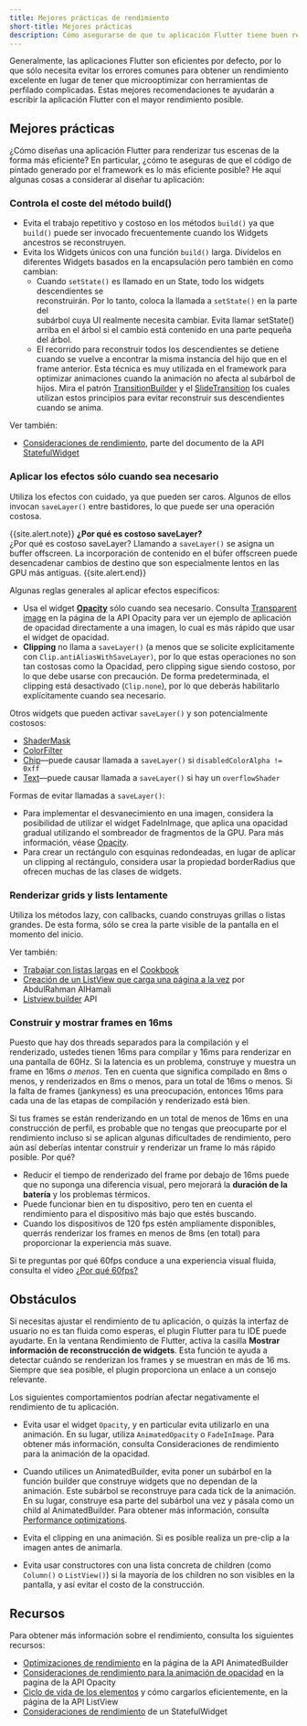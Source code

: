 ```yaml
---
title: Mejores prácticas de rendimiento
short-title: Mejores prácticas
description: Cómo asegurarse de que tu aplicación Flutter tiene buen rendimiento.
---
```


Generalmente, las aplicaciones Flutter son eficientes por defecto, por lo que 
sólo necesita evitar los errores comunes para obtener un rendimiento excelente 
en lugar de tener que microoptimizar con herramientas de perfilado complicadas. 
Estas mejores recomendaciones te ayudarán a escribir la aplicación Flutter con 
el mayor rendimiento posible.

## Mejores prácticas

¿Cómo diseñas una aplicación Flutter para renderizar tus escenas de la forma 
más eficiente? En particular, ¿cómo te aseguras de que el código de pintado 
generado por el framework es lo más eficiente posible? He aquí algunas cosas 
a considerar al diseñar tu aplicación:

### Controla el coste del método build()

* Evita el trabajo repetitivo y costoso en los métodos `build()` ya que `build()` 
  puede ser invocado frecuentemente cuando los Widgets ancestros se reconstruyen.
* Evita los Widgets únicos con una función `build()` larga. 
  Divídelos en diferentes Widgets basados en la encapsulación pero también en como 
  cambian: 
  * Cuando `setState()` es llamado en un State, todo los widgets descendientes se  
    reconstruirán. Por lo tanto, coloca la llamada a `setState()` en la parte del  
    subárbol cuya UI realmente necesita cambiar. Evita llamar 
    setState() arriba en el árbol si el cambio está contenido en una parte pequeña  
    del árbol.
  * El recorrido para reconstruir todos los descendientes se detiene cuando se 
    vuelve a encontrar la misma instancia del hijo que en el frame anterior. Esta 
    técnica es muy utilizada en el framework para optimizar 
    animaciones cuando la animación no afecta al subárbol de hijos. Mira
    el patrón [TransitionBuilder](https://docs.flutter.io/flutter/widgets/TransitionBuilder.html)
    y el [SlideTransition](https://github.com/xster/flutter/blob/9da3df5ba4e4cac46620e153bdf972ebde25bd58/packages/flutter/lib/src/widgets/transitions.dart#L229)
    los cuales utilizan estos principios para evitar reconstruir sus descendientes cuando se anima.

Ver también:

* [Consideraciones de rendimiento]({{site.api}}/flutter/widgets/StatefulWidget-class.html#performance-considerations),
  parte del documento de la API
  [StatefulWidget]({{site.api}}/flutter/widgets/StatefulWidget-class.html)  

### Aplicar los efectos sólo cuando sea necesario

Utiliza los efectos con cuidado, ya que pueden ser caros. Algunos de ellos 
invocan `saveLayer()` entre bastidores, lo que puede ser una operación costosa.

{{site.alert.note}}
**¿Por qué es costoso saveLayer?**<br>
¿Por qué es costoso saveLayer?
Llamando a `saveLayer()` se asigna un buffer offscreen. La incorporación de 
contenido en el búfer offscreen puede desencadenar cambios de destino que son 
especialmente lentos en las GPU más antiguas.
{{site.alert.end}}

Algunas reglas generales al aplicar efectos específicos:

* Usa el widget [**Opacity**]({{site.api}}/flutter/widgets/Opacity-class.html)
  sólo cuando sea necesario. Consulta [Transparent
  image]({{site.api}}/flutter/widgets/Opacity-class.html#transparent-image)
  en la página de la API Opacity para ver un ejemplo de aplicación de opacidad 
  directamente a una imagen, lo cual es más rápido que usar el widget de opacidad.
* **Clipping** no llama a `saveLayer()` (a menos que se solicite explícitamente 
  con `Clip.antiAliasWithSaveLayer)`, por lo que estas operaciones no son tan costosas 
  como la Opacidad, pero clipping sigue siendo costoso, por lo que debe usarse con 
  precaución. De forma predeterminada, el clipping está desactivado (`Clip.none`), 
  por lo que deberás habilitarlo explícitamente cuando sea necesario. 

Otros widgets que pueden activar `saveLayer()` y son potencialmente costosos:

* [ShaderMask]({{site.api}}/flutter/widgets/ShaderMask-class.html)
* [ColorFilter]({{site.api}}/flutter/dart-ui/ColorFilter-class.html)
* [Chip]({{site.api}}/flutter/material/Chip-class.html)&mdash;puede causar llamada 
  a `saveLayer()` si `disabledColorAlpha != 0xff`
* [Text]({{site.api}}/flutter/widgets/Text-class.html)&mdash;puede causar llamada 
  a `saveLayer()` si hay un `overflowShader`

Formas de evitar llamadas a `saveLayer()`:

* Para implementar el desvanecimiento en una imagen, considera la posibilidad de 
  utilizar el widget FadeInImage,
  que aplica una opacidad gradual utilizando el sombreador de fragmentos de la GPU.
  Para más información, véase
  [Opacity]({{site.api}}/flutter/widgets/Opacity-class.html#transparent-image).
* Para crear un rectángulo con esquinas redondeadas, en lugar de aplicar un clipping
  al rectángulo, considera usar la propiedad borderRadius que ofrecen muchas de las clases
  de widgets.

### Renderizar grids y lists lentamente

Utiliza los métodos lazy, con callbacks, cuando construyas grillas o listas grandes.
De esta forma, sólo se crea la parte visible de la pantalla en el momento del inicio.

Ver también:

* [Trabajar con listas largas](/cookbook/lists/long-lists) en el
  [Cookbook](/cookbook)
* [Creación de un ListView que carga una página a la
  vez]({{site.medium}}/saugo360/flutter-creating-a-listview-that-loads-one-page-at-a-time-c5c91b6fabd3)
  por AbdulRahman AlHamali
* [Listview.builder]({{site.api}}/flutter/widgets/ListView/ListView.builder.html) API

###  Construir y mostrar frames en 16ms

Puesto que hay dos threads separados para la compilación y el renderizado, 
ustedes tienen 16ms para compilar y 16ms para renderizar en una pantalla de 60Hz.
Si la latencia es un problema, construye y muestra un frame en 16ms _o menos_.
Ten en cuenta que significa compilado en 8ms o menos, 
y renderizados en 8ms o menos, para un total de 16ms o menos.
Si la falta de frames (jankyness) es una preocupación, entonces 16ms para cada una de las etapas de compilación y renderizado está bien.

Si tus frames se están renderizando en un total de menos de 16ms en una construcción de perfil, es probable que no tengas que preocuparte por el rendimiento incluso si se aplican algunas dificultades de rendimiento, pero aún así deberías intentar construir y renderizar un frame lo más rápido posible. Por qué?

* Reducir el tiempo de renderizado del frame por debajo de 16ms puede que no suponga 
  una diferencia visual, pero mejorará la **duración de la batería** y los problemas 
  térmicos.
* Puede funcionar bien en tu dispositivo, pero ten en cuenta el rendimiento para 
  el dispositivo más bajo que estés buscando.
* Cuando los dispositivos de 120 fps estén ampliamente disponibles, querrás renderizar 
  los frames en menos de 8ms (en total) para proporcionar la experiencia más suave.

Si te preguntas por qué 60fps conduce a una experiencia visual fluida, consulta el vídeo 
[¿Por qué 60fps?](https://www.youtube.com/watch?v=CaMTIgxCSqU)

## Obstáculos

Si necesitas ajustar el rendimiento de tu aplicación, o quizás la interfaz de usuario 
no es tan fluida como esperas, el plugin Flutter para tu IDE puede ayudarte.
En la ventana Rendimiento de Flutter, activa la casilla **Mostrar información de reconstrucción de widgets**. Esta función te ayuda a detectar cuándo se renderizan 
los frames y se muestran en más de 16 ms.
Siempre que sea posible, el plugin proporciona un enlace a un consejo relevante.

Los siguientes comportamientos podrían afectar negativamente el rendimiento de tu aplicación.

* Evita usar el widget `Opacity`, y en particular evita utilizarlo en una animación. 
  En su lugar, utiliza `AnimatedOpacity` o `FadeInImage`. Para obtener más información, consulta Consideraciones de rendimiento para la animación de la opacidad.

* Cuando utilices un AnimatedBuilder, evita poner un subárbol en la función builder 
  que construye widgets que no dependan de la animación. Este subárbol se reconstruye para cada tick de la animación. En su lugar, construye esa parte del subárbol una vez y pásala como un child al AnimatedBuilder. Para obtener más información, consulta [Performance
  optimizations]({{site.api}}//flutter/widgets/AnimatedBuilder-class.html#performance-optimizations).

* Evita el clipping en una animación. Si es posible realiza un pre-clip a la imagen 
  antes de animarla.

* Evita usar constructores con una lista concreta de children (como `Column()` o 
  `ListView()`) si la mayoría de los children no son visibles en la pantalla, y así evitar 
  el costo de la construcción.

## Recursos

Para obtener más información sobre el rendimiento, consulta los siguientes recursos:

* [Optimizaciones de 
  rendimiento]({{site.api}}/flutter/widgets/AnimatedBuilder-class.html#performance-optimizations)
  en la página de la API AnimatedBuilder
* [Consideraciones de rendimiento para la animación 
  de opacidad]({{site.api}}/flutter/widgets/Opacity-class.html#performance-considerations-for-opacity-animation)
  en la pagina de la API Opacity 
* [Ciclo de vida de los 
  elementos]({{site.api}}/flutter/widgets/ListView-class.html#child-elements-lifecycle)
  y cómo cargarlos eficientemente, en la página de la API ListView
* [Consideraciones de 
  rendimiento]({{site.api}}/flutter/widgets/StatefulWidget-class.html#performance-considerations)
  de un StatefulWidget
